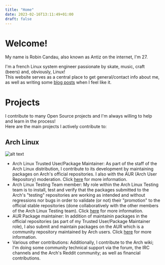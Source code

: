 ```yaml
---
title: "Home"
date: 2023-02-16T13:11:49+01:00
draft: false
---
```


# Welcome!

My name is Robin Candau, also known as Antiz on the internet, I'm 27.
  
I'm a french Linux system engineer passionate by skate, music, craft (beers) and, obviously, Linux!  
This website serves as a central place to get general/contact info about me, as well as writing some [blog posts](https://antiz.fr/blog/) when I feel like it.

# Projects

I contribute to many Open Source projects and I'm always willing to help and learn in the process!  
Here are the main projects I actively contribute to:

## Arch Linux

![alt text](images/archlinux-logo.png "Arch Linux logo")  
  
- Arch Linux Trusted User/Package Maintainer: As part of the staff of the Arch Linux distribution, I contribute to its development by maintaining packages on Arch's official repositories. I also with the AUR (Arch User Repository) moderation. Click [here](https://wiki.archlinux.org/title/Trusted_Users) for more information.
- Arch Linux Testing Team member: My role within the Arch Linux Testing team is to install, test and verify that the packages submitted to the Arch's "testing" repositories are working as intended and without regressions nor bugs in order to validate (or not) their "promotion" to the official stable repositories (done collaboratively with the other members of the Arch Linux Testing team). Click [here](https://wiki.archlinux.org/title/Arch_Testing_Team) for more information.
- AUR Package maintainer: In addition of maintainin packages in the official repositories (as part of my Trusted User/Package Maintainer role), I also submit and maintain packages on the AUR which is a community repository maintained by Arch users. Click [here](https://wiki.archlinux.org/title/Arch_User_Repository) for more information.
- Various other contributions: Additionally, I contribute to the Arch wiki; I'm doing some community technical support via the forum, the IRC channels and the Arch's Reddit community; as well as financial contributions.
